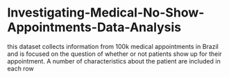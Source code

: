 # Investigating-Medical-No-Show-Appointments-Data-Analysis
this dataset collects information from 100k medical appointments in Brazil and is focused on the question of whether or not patients show up for their appointment. A number of characteristics about the patient are included in each row
